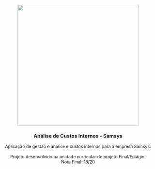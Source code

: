 <p align="center">
  <img src="https://www.lispolis.pt/wp-content/uploads/2016/12/logo-samsys.png" width="400px">

  <h3 align="center"><b>Análise de Custos Internos - Samsys</b></h3>

  <p align="center">
    Aplicação de gestão e análise e custos internos para a empresa Samsys.
    <br>
    <br>
    Projeto desenvolvido na unidade curricular de projeto Final/Estágio.
    <br>
    Nota Final: 18/20
    <br>
  <br>
  </p>
</p>
